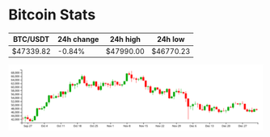 # Bitcoin Stats

BTC/USDT|24h change|24h high|24h low|
|---|---|---|---|
|$47339.82|-0.84%|$47990.00|$46770.23|

<img src="./chart.svg">
